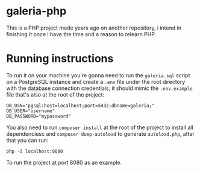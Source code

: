 # galeria-php
This is a PHP project made years ago on another repository, i intend in finishing it once i have the time and a reason to relearn PHP.  

# Running instructions
To run it on your machine you're gonna need to run the `galeria.sql` script on a PostgreSQL instance and create a `.env` file under the root directory with the database connection credentials, it should mimic the `.env.example` file that's also at the root of the project: 

```
DB_DSN="pgsql:host=localhost;port=5432;dbname=galeria;"
DB_USER="username"
DB_PASSWORD="mypassword"
```
You also need to run `composer install` at the root of the project to install all dependenciesc and `composer dump-autoload` to generate `autoload.php`, after that you can run:
```
php -S localhost:8080
```
To run the project at port 8080 as an example.